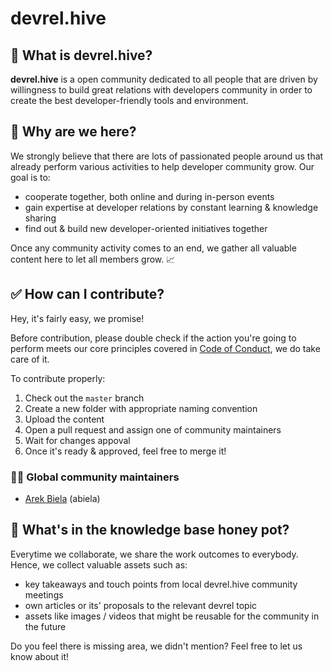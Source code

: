 # devrel.hive

## 🐝 What is devrel.hive?

**devrel.hive** is a open community dedicated to all people that are driven by willingness to build great relations with developers community in order to create the best developer-friendly tools and environment. 

## 🙇 Why are we here?

We strongly believe that there are lots of passionated people around us that already perform various activities to help developer community grow. Our goal is to:

* cooperate together, both online and during in-person events
* gain expertise at developer relations by constant learning & knowledge sharing
* find out & build new developer-oriented initiatives together

Once any community activity comes to an end, we gather all valuable content here to let all members grow. 📈

## ✅ How can I contribute?

Hey, it's fairly easy, we promise! 

Before contribution, please double check if the action you're going to perform meets our core principles covered in [Code of Conduct](./code-of-conduct.md), we do take care of it.

To contribute properly:

1. Check out the `master` branch
2. Create a new folder with appropriate naming convention
3. Upload the content
4. Open a pull request and assign one of community maintainers 
5. Wait for changes appoval
6. Once it's ready & approved, feel free to merge it!

### 🧑🏼 Global community maintainers

* [Arek Biela](github.com/abiela) (abiela)

## 🍯 What's in the knowledge base honey pot?

Everytime we collaborate, we share the work outcomes to everybody. Hence, we collect valuable assets such as:

* key takeaways and touch points from local devrel.hive community meetings
* own articles or its' proposals to the relevant devrel topic
* assets like images / videos that might be reusable for the community in the future

Do you feel there is missing area, we didn't mention? Feel free to let us know about it!